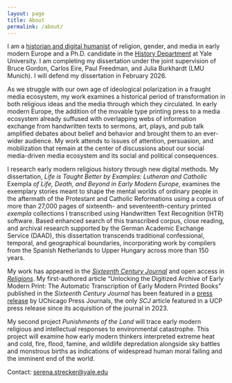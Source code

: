 ```yaml
---
layout: page
title: About
permalink: /about/
---
```


I am a [historian and digital humanist](https://orcid.org/0000-0002-4259-2468) of religion, gender, and media in early modern Europe and a Ph.D. candidate in the [History Department](https://history.yale.edu/people/serena-strecker) at Yale University. I am completing my dissertation under the joint supervision of Bruce Gordon, Carlos Eire, Paul Freedman, and Julia Burkhardt (LMU Munich). I will defend my dissertation in February 2026. 

As we struggle with our own age of ideological polarization in a fraught media ecosystem, my work examines a historical period of transformation in both religious ideas and the media through which they circulated. In early modern Europe, the addition of the movable type printing press to a media ecosystem already suffused with overlapping webs of information exchange from handwritten texts to sermons, art, plays, and pub talk amplified debates about belief and behavior and brought them to an ever-wider audience. My work attends to issues of attention, persuasion, and mobilization that remain at the center of discussions about our social media-driven media ecosystem and its social and political consequences.

I research early modern religious history through new digital methods. My dissertation, _Life is Taught Better by Examples: Lutheran and Catholic_ Exempla _of Life, Death, and Beyond in Early Modern Europe_, examines the exemplary stories meant to shape the mental worlds of ordinary people in the aftermath of the Protestant and Catholic Reformations using a corpus of more than 27,000 pages of sixteenth- and seventeenth-century printed _exempla_ collections I transcribed using Handwritten Text Recognition (HTR) software. Based enhanced search of this transcribed corpus, close reading, and archival research supported by the German Academic Exchange Service (DAAD), this dissertation transcends traditional confessional, temporal, and geographical boundaries, incorporating work by compilers from the Spanish Netherlands to Upper Hungary across more than 150 years.

My work has appeared in the [_Sixteenth Century Journal_](https://doi.org/10.1086/735052) and open access in [_Religions_](https://doi.org/10.3390/rel15101247). My first-authored article “Unlocking the Digitized Archive of Early Modern Print: The Automatic Transcription of Early Modern Printed Books” published in the _Sixteenth Century Journal_ has been featured in a [press release](https://www.journals.uchicago.edu/journals/scj/pr/250716) by UChicago Press Journals, the only _SCJ_ article featured in a UCP press release since its acquisition of the journal in 2023.

My second project _Punishments of the Land_ will trace early modern religious and intellectual responses to environmental catastrophe. This project will examine how early modern thinkers interpreted extreme heat and cold, fire, flood, famine, and wildlife depredation alongside sky battles and monstrous births as indications of widespread human moral failing and the imminent end of the world.

Contact: <serena.strecker@yale.edu>
